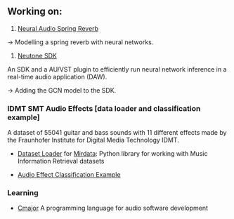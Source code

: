 ## Working on:

1. [Neural Audio Spring Reverb](https://francescopapaleo.github.io/neural-audio-spring-reverb/)

-> Modelling a spring reverb with neural networks.

1. [Neutone SDK](https://github.com/QosmoInc/neutone_sdk) 

An SDK and a AU/VST plugin to efficiently run neural network inference in a real-time audio application (DAW).

-> Adding the GCN model to the SDK.

### IDMT SMT Audio Effects [data loader and classification example]
A dataset of 55041 guitar and bass sounds with 11 different effects made by the Fraunhofer Institute for Digital Media Technology IDMT.

- [Dataset Loader](https://github.com/mir-dataset-loaders/mirdata/blob/master/mirdata/datasets/idmt_smt_audio_effects.py) for [Mirdata](https://github.com/mir-dataset-loaders/mirdata/blob/master/): Python library for working with Music Information Retrieval datasets

- [Audio Effect Classification Example](https://github.com/francescopapaleo/mirdata-notebooks/blob/master/idmt_smt_audio_effects/audio_effects_classifier.ipynb)

### Learning
- [Cmajor](https://github.com/francescopapaleo/cmajor-workshop) A programming language for audio software development
